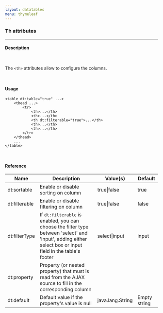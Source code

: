 ```yaml
---
layout: datatables
menu: thymeleaf
---
```


<h3>Th attributes</h3>
<hr />

<h4>Description</h4>
<br />

The <code>&lt;th&gt;</code> attributes allow to configure the columns.

<br />
<h4>Usage</h4>

    <table dt:table="true" ...>
        <thead ...>
            <tr>
                <th>...</th>
                <th>...</th>
                <th dt:filterable="true">...</th>
                <th>...</th>
                <th>...</th>
            </tr>
        </thead>
        ...
    </table>

<br />
<h4>Reference</h4>

<table id="tableReference" class="table table-striped table-bordered">
  <thead>
    <tr>
      <th>Name</th>
      <th>Description</th>
      <th>Value(s)</th>
      <th>Default</th>
    </tr>
  </thead>
  <tbody>
  <tr>
    <td>dt:sortable</td>
    <td>Enable or disable sorting on column</td>
    <td>true|false</td>
    <td>true</td>
  </tr>
  <tr>
    <td>dt:filterable</td>
    <td>Enable or disable filtering on column</td>
    <td>true|false</td>
    <td>false</td>
  </tr>
  <tr>
    <td>dt:filterType</td>
    <td>If <code>dt:filterable</code> is enabled, you can choose the filter type between 'select' and 'input', adding either select box or input field in the table's footer</td>
    <td>select|input</td>
    <td>input</td>
  </tr>
  <tr>
    <td>dt:property</td>
    <td>Property (or nested property) that must is read from the AJAX source to fill in the corresponding column</td>
    <td></td>
    <td></td>
  </tr>
  <tr>
    <td>dt:default</td>
    <td>Default value if the property's value is null</td>
    <td>java.lang.String</td>
    <td>Empty string</td>
  </tr>
  </tbody>
</table>

<link rel="stylesheet" href="//ajax.aspnetcdn.com/ajax/jquery.dataTables/1.9.4/css/jquery.dataTables.css" />
<script src="http://ajax.aspnetcdn.com/ajax/jquery.dataTables/1.9.4/jquery.dataTables.min.js">
</script>
<script src="/assets/js/site_reference.js">
</script>